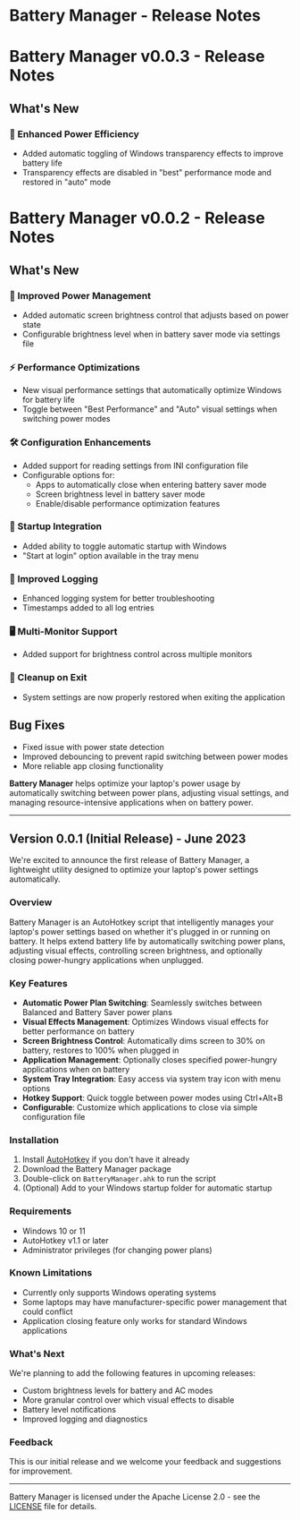 # Battery Manager - Release Notes

# Battery Manager v0.0.3 - Release Notes
## What's New
### 🔋 Enhanced Power Efficiency
- Added automatic toggling of Windows transparency effects to improve battery life
- Transparency effects are disabled in "best" performance mode and restored in "auto" mode

# Battery Manager v0.0.2 - Release Notes
## What's New
### 🔋 Improved Power Management
- Added automatic screen brightness control that adjusts based on power state
- Configurable brightness level when in battery saver mode via settings file

### ⚡ Performance Optimizations
- New visual performance settings that automatically optimize Windows for battery life
- Toggle between "Best Performance" and "Auto" visual settings when switching power modes

### 🛠️ Configuration Enhancements
- Added support for reading settings from INI configuration file
- Configurable options for:
    - Apps to automatically close when entering battery saver mode
    - Screen brightness level in battery saver mode
    - Enable/disable performance optimization features

### 🔄 Startup Integration
- Added ability to toggle automatic startup with Windows
- "Start at login" option available in the tray menu

### 📝 Improved Logging
- Enhanced logging system for better troubleshooting
- Timestamps added to all log entries

### 🖥️ Multi-Monitor Support
- Added support for brightness control across multiple monitors

### 🧹 Cleanup on Exit
- System settings are now properly restored when exiting the application

## Bug Fixes
- Fixed issue with power state detection
- Improved debouncing to prevent rapid switching between power modes
- More reliable app closing functionality

**Battery Manager** helps optimize your laptop's power usage by automatically switching between power plans, adjusting visual settings, and managing resource-intensive applications when on battery power.

---------------------

## Version 0.0.1 (Initial Release) - June 2023

We're excited to announce the first release of Battery Manager, a lightweight utility designed to optimize your laptop's power settings automatically.

### Overview
Battery Manager is an AutoHotkey script that intelligently manages your laptop's power settings based on whether it's plugged in or running on battery. It helps extend battery life by automatically switching power plans, adjusting visual effects, controlling screen brightness, and optionally closing power-hungry applications when unplugged.

### Key Features
- **Automatic Power Plan Switching**: Seamlessly switches between Balanced and Battery Saver power plans
- **Visual Effects Management**: Optimizes Windows visual effects for better performance on battery
- **Screen Brightness Control**: Automatically dims screen to 30% on battery, restores to 100% when plugged in
- **Application Management**: Optionally closes specified power-hungry applications when on battery
- **System Tray Integration**: Easy access via system tray icon with menu options
- **Hotkey Support**: Quick toggle between power modes using Ctrl+Alt+B
- **Configurable**: Customize which applications to close via simple configuration file

### Installation
1. Install [AutoHotkey](https://www.autohotkey.com/) if you don't have it already
2. Download the Battery Manager package
3. Double-click on `BatteryManager.ahk` to run the script
4. (Optional) Add to your Windows startup folder for automatic startup

### Requirements
- Windows 10 or 11
- AutoHotkey v1.1 or later
- Administrator privileges (for changing power plans)

### Known Limitations
- Currently only supports Windows operating systems
- Some laptops may have manufacturer-specific power management that could conflict
- Application closing feature only works for standard Windows applications

### What's Next
We're planning to add the following features in upcoming releases:
- Custom brightness levels for battery and AC modes
- More granular control over which visual effects to disable
- Battery level notifications
- Improved logging and diagnostics

### Feedback
This is our initial release and we welcome your feedback and suggestions for improvement.

---

Battery Manager is licensed under the Apache License 2.0 - see the [LICENSE](LICENSE) file for details.
